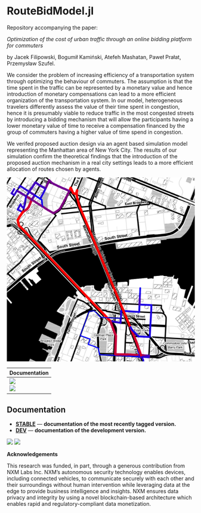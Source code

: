 # RouteBidModel.jl
Repository accompanying the paper:

*Optimization of the cost of urban traffic through an online bidding platform for commuters*

by Jacek Filipowski, Bogumił Kamiński, Atefeh Mashatan, Paweł Prałat, Przemysław Szufel.


We consider the problem of increasing efficiency of a transportation system through optimizing the behaviour of commuters. The assumption is that the time spent in the traffic can be represented by a monetary value and hence introduction of monetary compensations can lead to a more efficient organization of the transportation system. In our model, heterogeneous travelers differently assess the value of their time spent in congestion, hence it is presumably viable to reduce traffic in the most congested streets by introducing a bidding mechanism that will allow the participants having a lower monetary value of time to receive a compensation financed by the group of commuters having a higher value of time spend in congestion. 

We verifed proposed auction design via an agent based simulation model representing the Manhattan area of New York City. The results of our simulation confirm the theoretical findings that the introduction of the proposed auction mechanism in a real city settings leads to a more efficient allocation of routes chosen by agents.

![Alt text](routebid-demo.png?raw=true "Demo")

| **Documentation** | 
|---------------|
|[![][docs-stable-img]][docs-stable-url] <br/> [![][docs-latest-img]][docs-dev-url] |

## Documentation


- [**STABLE**][docs-stable-url] &mdash; **documentation of the most recently tagged version.**
- [**DEV**][docs-dev-url] &mdash; **documentation of the development version.**

[docs-latest-img]: https://img.shields.io/badge/docs-latest-blue.svg
[docs-stable-img]: https://img.shields.io/badge/docs-stable-blue.svg
[docs-dev-url]: https://travis-ci.org/jacfilip/RouteBidModel/dev
[docs-stable-url]: https://travis-ci.org/jacfilip/RouteBidModel/stable

[travis-img]: https://travis-ci.org/jacfilip/RouteBidModel.svg?branch=master
[travis-url]: https://travis-ci.org/jacfilip/RouteBidModel

[![](https://img.shields.io/badge/docs-stable-blue.svg)](https://jacfilip.github.io/RouteBidModel.jl/stable)
[![](https://img.shields.io/badge/docs-dev-blue.svg)](https://jacfilip.github.io/RouteBidModel.jl/dev)

**Acknowledgements**

This research was funded, in part, through a generous contribution from NXM Labs Inc. NXM’s autonomous security technology enables devices, including connected vehicles, to communicate securely with each other and their surroundings without human intervention while leveraging data at the edge to provide business intelligence and insights. NXM ensures data privacy and integrity by using a novel blockchain-based architecture which enables rapid and regulatory-compliant data monetization.
